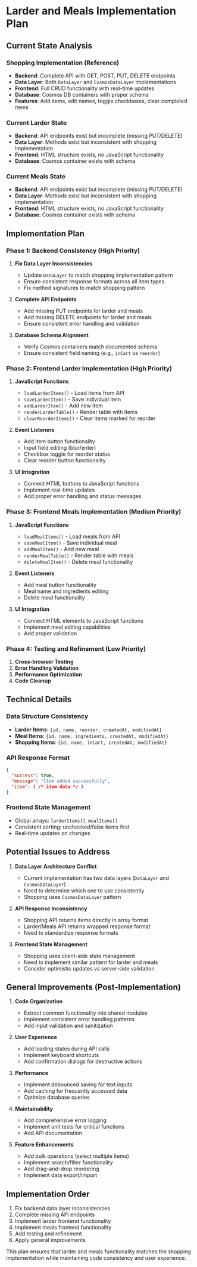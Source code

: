 # Larder and Meals Implementation Plan

## Current State Analysis

### Shopping Implementation (Reference)

- **Backend**: Complete API with GET, POST, PUT, DELETE endpoints
- **Data Layer**: Both `DataLayer` and `CosmosDataLayer` implementations
- **Frontend**: Full CRUD functionality with real-time updates
- **Database**: Cosmos DB containers with proper schema
- **Features**: Add items, edit names, toggle checkboxes, clear completed items

### Current Larder State

- **Backend**: API endpoints exist but incomplete (missing PUT/DELETE)
- **Data Layer**: Methods exist but inconsistent with shopping implementation
- **Frontend**: HTML structure exists, no JavaScript functionality
- **Database**: Cosmos container exists with schema

### Current Meals State

- **Backend**: API endpoints exist but incomplete (missing PUT/DELETE)
- **Data Layer**: Methods exist but inconsistent with shopping implementation
- **Frontend**: HTML structure exists, no JavaScript functionality
- **Database**: Cosmos container exists with schema

## Implementation Plan

### Phase 1: Backend Consistency (High Priority)

1. **Fix Data Layer Inconsistencies**

   - Update `DataLayer` to match shopping implementation pattern
   - Ensure consistent response formats across all item types
   - Fix method signatures to match shopping pattern

2. **Complete API Endpoints**

   - Add missing PUT endpoints for larder and meals
   - Add missing DELETE endpoints for larder and meals
   - Ensure consistent error handling and validation

3. **Database Schema Alignment**

   - Verify Cosmos containers match documented schema
   - Ensure consistent field naming (e.g., `inCart` vs `reorder`)

### Phase 2: Frontend Larder Implementation (High Priority)

1. **JavaScript Functions**

   - `loadLarderItems()` - Load items from API
   - `saveLarderItem()` - Save individual item
   - `addLarderItem()` - Add new item
   - `renderLarderTable()` - Render table with items
   - `clearReorderItems()` - Clear items marked for reorder

2. **Event Listeners**

   - Add item button functionality
   - Input field editing (blur/enter)
   - Checkbox toggle for reorder status
   - Clear reorder button functionality

3. **UI Integration**

   - Connect HTML buttons to JavaScript functions
   - Implement real-time updates
   - Add proper error handling and status messages

### Phase 3: Frontend Meals Implementation (Medium Priority)

1. **JavaScript Functions**

   - `loadMealItems()` - Load meals from API
   - `saveMealItem()` - Save individual meal
   - `addMealItem()` - Add new meal
   - `renderMealTable()` - Render table with meals
   - `deleteMealItem()` - Delete meal functionality

2. **Event Listeners**

   - Add meal button functionality
   - Meal name and ingredients editing
   - Delete meal functionality

3. **UI Integration**

   - Connect HTML elements to JavaScript functions
   - Implement meal editing capabilities
   - Add proper validation

### Phase 4: Testing and Refinement (Low Priority)

1. **Cross-browser Testing**
2. **Error Handling Validation**
3. **Performance Optimization**
4. **Code Cleanup**

## Technical Details

### Data Structure Consistency

- **Larder Items**: `{id, name, reorder, createdAt, modifiedAt}`
- **Meal Items**: `{id, name, ingredients, createdAt, modifiedAt}`
- **Shopping Items**: `{id, name, inCart, createdAt, modifiedAt}`

### API Response Format

```json
{
  "success": true,
  "message": "Item added successfully",
  "item": { /* item data */ }
}
```

### Frontend State Management

- Global arrays: `larderItems[]`, `mealItems[]`
- Consistent sorting: unchecked/false items first
- Real-time updates on changes

## Potential Issues to Address

1. **Data Layer Architecture Conflict**

   - Current implementation has two data layers (`DataLayer` and `CosmosDataLayer`)
   - Need to determine which one to use consistently
   - Shopping uses `CosmosDataLayer` pattern

2. **API Response Inconsistency**

   - Shopping API returns items directly in array format
   - Larder/Meals API returns wrapped response format
   - Need to standardize response formats

3. **Frontend State Management**

   - Shopping uses client-side state management
   - Need to implement similar pattern for larder and meals
   - Consider optimistic updates vs server-side validation

## General Improvements (Post-Implementation)

1. **Code Organization**

   - Extract common functionality into shared modules
   - Implement consistent error handling patterns
   - Add input validation and sanitization

2. **User Experience**

   - Add loading states during API calls
   - Implement keyboard shortcuts
   - Add confirmation dialogs for destructive actions

3. **Performance**

   - Implement debounced saving for text inputs
   - Add caching for frequently accessed data
   - Optimize database queries

4. **Maintainability**

   - Add comprehensive error logging
   - Implement unit tests for critical functions
   - Add API documentation

5. **Feature Enhancements**

   - Add bulk operations (select multiple items)
   - Implement search/filter functionality
   - Add drag-and-drop reordering
   - Implement data export/import

## Implementation Order

1. Fix backend data layer inconsistencies
2. Complete missing API endpoints
3. Implement larder frontend functionality
4. Implement meals frontend functionality
5. Add testing and refinement
6. Apply general improvements

This plan ensures that larder and meals functionality matches the shopping implementation while maintaining code consistency and user experience.